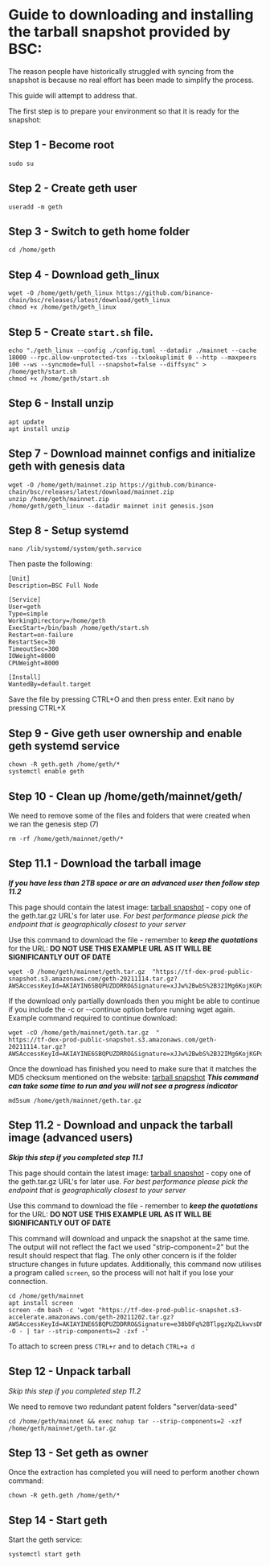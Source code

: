 # Guide to downloading and installing the tarball snapshot provided by BSC:

The reason people have historically struggled with syncing from the snapshot is because no real effort has been made to simplify the process.

This guide will attempt to address that.

The first step is to prepare your environment so that it is ready for the snapshot:

## Step 1 - Become root
```
sudo su
```

## Step 2 - Create geth user
```
useradd -m geth
```

## Step 3 - Switch to geth home folder
```
cd /home/geth
```

## Step 4 - Download geth_linux
```
wget -O /home/geth/geth_linux https://github.com/binance-chain/bsc/releases/latest/download/geth_linux
chmod +x /home/geth/geth_linux

```

## Step 5 - Create `start.sh` file.
```
echo "./geth_linux --config ./config.toml --datadir ./mainnet --cache 18000 --rpc.allow-unprotected-txs --txlookuplimit 0 --http --maxpeers 100 --ws --syncmode=full --snapshot=false --diffsync" > /home/geth/start.sh
chmod +x /home/geth/start.sh

```

## Step 6 - Install unzip
```
apt update
apt install unzip
```

## Step 7 - Download mainnet configs and initialize geth with genesis data
```
wget -O /home/geth/mainnet.zip https://github.com/binance-chain/bsc/releases/latest/download/mainnet.zip
unzip /home/geth/mainnet.zip
/home/geth/geth_linux --datadir mainnet init genesis.json

```

## Step 8 - Setup systemd
```
nano /lib/systemd/system/geth.service
```

Then paste the following:

```
[Unit]
Description=BSC Full Node

[Service]
User=geth
Type=simple
WorkingDirectory=/home/geth
ExecStart=/bin/bash /home/geth/start.sh
Restart=on-failure
RestartSec=30
TimeoutSec=300
IOWeight=8000
CPUWeight=8000

[Install]
WantedBy=default.target
```

Save the file by pressing CTRL+O and then press enter. Exit nano by pressing CTRL+X

## Step 9 - Give geth user ownership and enable geth systemd service

```
chown -R geth.geth /home/geth/*
systemctl enable geth
```

## Step 10 - Clean up /home/geth/mainnet/geth/


We need to remove some of the files and folders that were created when we ran the genesis step (7)
```
rm -rf /home/geth/mainnet/geth/*
```

## Step 11.1 - Download the tarball image

**_If you have less than 2TB space or are an advanced user then follow step 11.2_**

This page should contain the latest image: [tarball snapshot](https://github.com/binance-chain/bsc-snapshots) - copy one of the geth.tar.gz URL's for later use.
*For best performance please pick the endpoint that is geographically closest to your server*

Use this command to download the file - remember to **_keep the quotations_** for the URL:
**DO NOT USE THIS EXAMPLE URL AS IT WILL BE SIGNIFICANTLY OUT OF DATE**
```
wget -O /home/geth/mainnet/geth.tar.gz  "https://tf-dex-prod-public-snapshot.s3.amazonaws.com/geth-20211114.tar.gz?AWSAccessKeyId=AKIAYIN6SBQPUZDDRRO&Signature=xJJw%2BwbS%2B32IMg6KojKGPq1TwKw%3D&Expires=1639516490"
```

If the download only partially downloads then you might be able to continue if you include the -c or --continue option before running wget again.
Example command required to continue download:
```
wget -cO /home/geth/mainnet/geth.tar.gz  "
https://tf-dex-prod-public-snapshot.s3.amazonaws.com/geth-20211114.tar.gz?AWSAccessKeyId=AKIAYINE6SBQPUZDRRO&Signature=xJJw%2BwbS%2B32IMg6KojKGPq1TwKw%3D&Expires=1639516490"
```

Once the download has finished you need to make sure that it matches the MD5 checksum mentioned on the website: [tarball snapshot](https://github.com/binance-chain/bsc-snapshots)
**_This command can take some time to run and you will not see a progress indicator_**
```
md5sum /home/geth/mainnet/geth.tar.gz
```

## Step 11.2 - Download and unpack the tarball image (advanced users)
**_Skip this step if you completed step 11.1_**

This page should contain the latest image: [tarball snapshot](https://github.com/binance-chain/bsc-snapshots) - copy one of the geth.tar.gz URL's for later use.
*For best performance please pick the endpoint that is geographically closest to your server*

Use this command to download the file - remember to **_keep the quotations_** for the URL:
**DO NOT USE THIS EXAMPLE URL AS IT WILL BE SIGNIFICANTLY OUT OF DATE**

This command will download and unpack the snapshot at the same time. The output will not reflect the fact we used "strip-component=2" but the result should respect that flag. The only other concern is if the folder structure changes in future updates.
Additionally, this command now utilises a program called `screen`, so the process will not halt if you lose your connection.
```
cd /home/geth/mainnet
apt install screen
screen -dm bash -c 'wget "https://tf-dex-prod-public-snapshot.s3-accelerate.amazonaws.com/geth-20211202.tar.gz?AWSAccessKeyId=AKIAYINE6SBQPUZDDRRO&Signature=e38bDFq%2BTlpgzXpZLkwvsDNyk%3D&Expires=1641059846" -O - | tar --strip-components=2 -zxf -'
```
To attach to screen press `CTRL+r` and to detach `CTRL+a d`

## Step 12 - Unpack tarball

*Skip this step if you completed step 11.2*

We need to remove two redundant patent folders "server/data-seed"
```
cd /home/geth/mainnet && exec nohup tar --strip-components=2 -xzf /home/geth/mainnet/geth.tar.gz
```

## Step 13 - Set geth as owner

Once the extraction has completed you will need to perform another chown command:
```
chown -R geth.geth /home/geth/*
```

## Step 14 - Start geth

Start the geth service:
```
systemctl start geth
```
